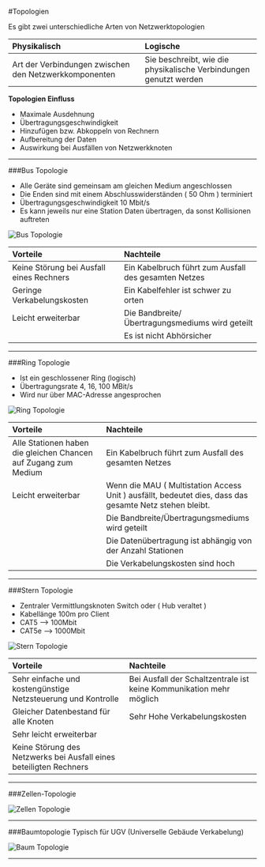 #Topologien

Es gibt zwei unterschiedliche Arten von Netzwerktopologien

| **Physikalisch** | **Logische** |
|:---------|:------------|
|Art der Verbindungen zwischen den Netzwerkkomponenten | Sie beschreibt, wie die physikalische Verbindungen genutzt werden |


**Topologien Einfluss**  
- Maximale Ausdehnung  
- Übertragungsgeschwindigkeit  
- Hinzufügen bzw. Abkoppeln von Rechnern  
- Aufbereitung der Daten  
- Auswirkung bei Ausfällen von Netzwerkknoten  

---

###Bus Topologie
- Alle Geräte sind gemeinsam am gleichen Medium angeschlossen
- Die Enden sind mit einem Abschlusswiderständen ( 50 Ohm ) terminiert
- Übertragungsgeschwindigkeit 10 Mbit/s
- Es kann jeweils nur eine Station Daten übertragen, da sonst Kollisionen auftreten

![Bus Topologie](https://thietbikythuat.com.vn/wp-content/uploads/2021/04/Linear-Bus-Topology.jpg)

|**Vorteile**|**Nachteile**|
|:---|:---|
| Keine Störung bei Ausfall eines Rechners | Ein Kabelbruch führt zum Ausfall des gesamten Netzes |
| Geringe Verkabelungskosten | Ein Kabelfehler ist schwer zu orten |
| Leicht erweiterbar | Die Bandbreite/Übertragungsmediums wird geteilt |
|| Es ist nicht Abhörsicher |

---

###Ring Topologie 
- Ist ein geschlossener Ring (logisch)  
- Übertragungsrate 4, 16, 100 MBit/s  
- Wird nur über MAC-Adresse angesprochen  

![Ring Topologie](https://www.conceptdraw.com/How-To-Guide/picture/Ring-Network-Topology-diagram.png)

|**Vorteile**|**Nachteile**|
|:---|:---|
| Alle Stationen haben die gleichen Chancen auf Zugang zum Medium | Ein Kabelbruch führt zum Ausfall des gesamten Netzes |
| Leicht erweiterbar | Wenn die MAU ( Multistation Access Unit ) ausfällt, bedeutet dies, dass das gesamte Netz stehen bleibt. |
||Die Bandbreite/Übertragungsmediums wird geteilt |
|| Die Datenübertragung ist abhängig von der Anzahl Stationen |
|| Die Verkabelungskosten sind hoch |

---

###Stern Topologie
- Zentraler Vermittlungsknoten Switch oder ( Hub veraltet )  
- Kabellänge 100m pro Client
- CAT5 --> 100Mbit  
- CAT5e --> 1000Mbit

![Stern Topologie](https://englopedia.com/wp-content/uploads/2022/12/00-56.jpg)

|**Vorteile**|**Nachteile**|
|:---|:---|
| Sehr einfache und kostengünstige Netzsteuerung und Kontrolle | Bei Ausfall der Schaltzentrale ist keine Kommunikation mehr möglich |
| Gleicher Datenbestand für alle Knoten | Sehr Hohe Verkabelungskosten |
| Sehr leicht erweiterbar ||
|Keine Störung des Netzwerks bei Ausfall eines beteiligten Rechners ||

---

###Zellen-Topologie

![Zellen Topologie](https://static.vecteezy.com/system/resources/previews/019/189/934/original/access-point-icon-color-outline-vector.jpg)

---

###Baumtopologie
Typisch für UGV (Universelle Gebäude Verkabelung)

![Baum Topologie](https://www.nesabamedia.com/wp-content/uploads/2017/08/topologi-tree-1.jpg)

---








